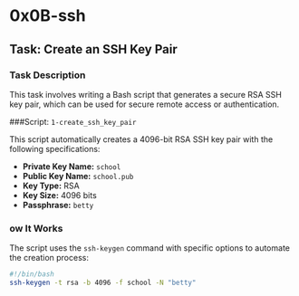 # 0x0B-ssh

## Task: Create an SSH Key Pair

###  Task Description

This task involves writing a Bash script that generates a secure RSA SSH key pair, which can be used for secure remote access or authentication.

###Script: `1-create_ssh_key_pair`

This script automatically creates a 4096-bit RSA SSH key pair with the following specifications:

- **Private Key Name:** `school`
- **Public Key Name:** `school.pub`
- **Key Type:** RSA
- **Key Size:** 4096 bits
- **Passphrase:** `betty`

### ow It Works

The script uses the `ssh-keygen` command with specific options to automate the creation process:

```bash
#!/bin/bash
ssh-keygen -t rsa -b 4096 -f school -N "betty"
